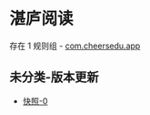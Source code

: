 # 湛庐阅读

存在 1 规则组 - [com.cheersedu.app](/src/apps/com.cheersedu.app.ts)

## 未分类-版本更新

- [快照-0](https://i.gkd.li/i/13315712)
